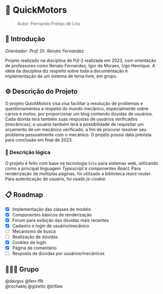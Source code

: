 # 🚙 QuickMotors


> Autor: Fernando Freitas de Lira

## 🏫 Introdução

_Orientador: Prof. Dr. Renato Fernandez_

Projeto realizado na disciplina de PJI-2 realizada em 2023, com orientação de professores como Renato Fernandez, Igor de Moraes, Ugo Henrique. A ideia da disciplina diz respeito sobre toda a documentação e implementação de um sistema de tema livre, em grupo.

## ⚙️ Descrição do Projeto

O projeto QuickMotors visa visa facilitar a resolução de problemas e questionamentos a respeito do mundo mecânico, especialmente sobre carros e motos, por proporcionar um blog contendo dúvidas de usuários. Cada dúvida terá também suas respostas de usuários verificados (mecânicos); o usuário também terá a possibilidade de requisitar um orçamento de um mecânico verificado, a fim de procurar resolver seu problema pessoalmente com o mecânico. O projeto possui data prevista para conclusão em final de 2023.

### 📖 Descrição lógica

O projeto é feito com base na tecnologia `Vite` para sistemas web, utilizando como a principal linguagem _Typescript_ e componentes _React_. Para renderização de múltiplas páginas, foi utilizado a biblioteca _react-router_.  Para autenticação de usuário, foi usado _js-cookie_.

## 📋 Roadmap

- [x] Implementação das classes de modelo
- [X] Componentes básicos de renderização
- [X] Fórum para exibição das dúvidas mais recentes
- [X] Cadastro e login de usuário/mecânico
- [ ] Mecanismo de busca
- [ ] Realização de dúvidas
- [X] Cookies de login
- [X] Página de comentário
- [ ] Resposta de dúvidas por usuários/mecânicos

## 🧑‍🤝‍🧑 Grupo

@davgss
@ferr-ffk  
@rochakkj
@gizetto
@trifaw

